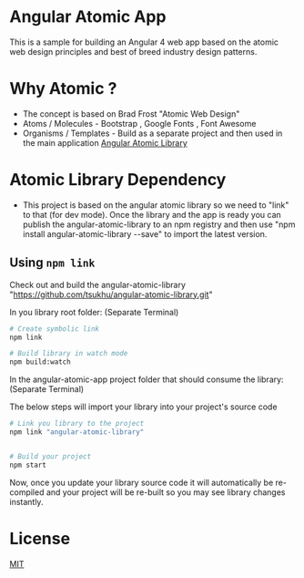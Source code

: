 # Angular Atomic App

This is a sample for building an Angular 4 web app based on the atomic web design principles and best of breed industry design patterns.

# Why Atomic ?

* The concept is based on Brad Frost "Atomic Web Design"
* Atoms / Molecules - Bootstrap , Google Fonts , Font Awesome
* Organisms / Templates - Build as a separate project and then used in the main application [Angular Atomic Library](https://github.com/tsukhu/angular-atomic-library)

# Atomic Library Dependency

* This project is based on the angular atomic library so we need to "link" to that (for dev mode). Once the library and the app is ready you can publish the angular-atomic-library to an npm registry and then use "npm install angular-atomic-library --save" to import the latest version.

## Using `npm link`

Check out and build the angular-atomic-library "https://github.com/tsukhu/angular-atomic-library.git"

In you library root folder: (Separate Terminal)

```bash
# Create symbolic link
npm link

# Build library in watch mode
npm build:watch
```

In the angular-atomic-app project folder that should consume the library: (Separate Terminal)

The below steps will import your library into your project's source code

```bash
# Link you library to the project
npm link "angular-atomic-library"


# Build your project
npm start
```

Now, once you update your library source code it will automatically be re-compiled and your project will be re-built so you may see library changes instantly.

# License
 [MIT](/LICENSE)
